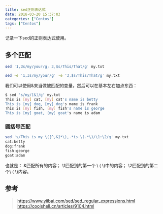 ```yaml
---
title: sed正则表达式
date: 2018-03-20 15:37:03
categories: ["Centos"]
tags: ["Centos"]
---
```


记录一下sed的正则表达式使用。

<!-- more -->

## 多个匹配

```bash
sed '1,3s/my/your/g; 3,$s/This/That/g' my.txt

sed -e '1,3s/my/your/g' -e '3,$s/This/That/g' my.txt
```

我们可以使用&来当做被匹配的变量，然后可以在基本左右加点东西：

```bash
$ sed 's/my/[&]/g' my.txt
This is [my] cat, [my] cat's name is betty
This is [my] dog, [my] dog's name is frank
This is [my] fish, [my] fish's name is george
This is [my] goat, [my] goat's name is adam
```

### 圆括号匹配

```bash
sed 's/This is my \([^,&]*\),.*is \(.*\)/\1:\2/g' my.txt
cat:betty
dog:frank
fish:george
goat:adam
```

也就是：
&匹配所有的内容；
\1匹配到的第一个 \\ ( \\)中的内容；
\2匹配到的第二个\\ ( \\)内容。

## 参考

> https://www.yiibai.com/sed/sed_regular_expressions.html
> https://coolshell.cn/articles/9104.html